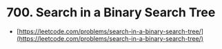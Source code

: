 # 700. Search in a Binary Search Tree

- [https://leetcode.com/problems/search-in-a-binary-search-tree/](https://leetcode.com/problems/search-in-a-binary-search-tree/)
